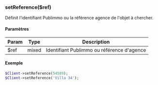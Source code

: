 ### setReference($ref)

Définit l'identifiant Publimmo ou la référence agence de l'objet à chercher.

#### Paramètres

| Param | Type | Description |
| --- | --- | --- |
| $ref | mixed | Identifiant Publimmo ou référence d'agence |



#### Exemple 

```php
$Client->setReference(54589);
$Client->setReference('Villa 34');
```
